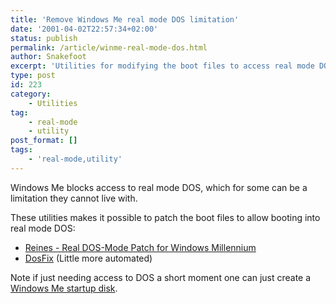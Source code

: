 ```yaml
---
title: 'Remove Windows Me real mode DOS limitation'
date: '2001-04-02T22:57:34+02:00'
status: publish
permalink: /article/winme-real-mode-dos.html
author: Snakefoot
excerpt: 'Utilities for modifying the boot files to access real mode DOS in WinMe.'
type: post
id: 223
category:
    - Utilities
tag:
    - real-mode
    - utility
post_format: []
tags:
    - 'real-mode,utility'
---
```

Windows Me blocks access to real mode DOS, which for some can be a limitation they cannot live with.  
  
 These utilities makes it possible to patch the boot files to allow booting into real mode DOS:

- [Reines - Real DOS-Mode Patch for Windows Millennium](http://www.geocities.com/mfd4life_2000/)
- [DosFix](http://www.overclockers.com.au/techstuff/a_dos_me/) (Little more automated)
 
 Note if just needing access to DOS a short moment one can just create a [Windows Me startup disk](http://support.microsoft.com/kb/267287 "How to Create a Startup Disk in Windows Me [Q267287]").